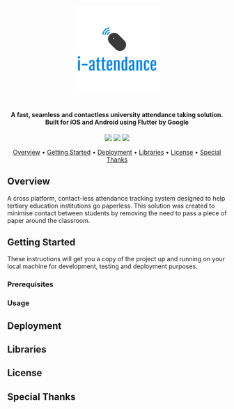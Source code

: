 <p align="center"><img src="https://github.com/santhoshraje/i-attendance/blob/master/logo.png"></p>
<h1></h1>
<h4 align="center">A fast, seamless and contactless university attendance taking solution. Built for iOS and Android using Flutter by Google</h4>

<p align="center">
<img src="https://img.shields.io/github/release-date/santhoshraje/i-attendance" />
<img src="https://img.shields.io/github/last-commit/santhoshraje/i-attendance/master" />
<img src="https://img.shields.io/badge/license-MIT-orange" />
</p>

<p align="center">
  <a href="#Overview">Overview</a> •
  <a href="#getting-started">Getting Started</a> •
  <a href="#Deployment">Deployment</a> •
  <a href="#Libraries">Libraries</a> •
  <a href="#License">License</a> •
  <a href="#special-thanks">Special Thanks</a> 
</p>

 ## Overview

A cross platform, contact-less attendance tracking system designed to help tertiary education institutions go paperless.
This solution was created to minimise contact between students by removing the need to pass a piece of paper around
the classroom.
  
 ## Getting Started

These instructions will get you a copy of the project up and running on your local machine for development, testing and deployment purposes.

### Prerequisites


### Usage


## Deployment


## Libraries


## License


## Special Thanks




